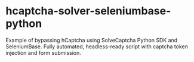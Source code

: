 # hcaptcha-solver-seleniumbase-python
Example of bypassing hCaptcha using SolveCaptcha Python SDK and SeleniumBase. Fully automated, headless-ready script with captcha token injection and form submission.
